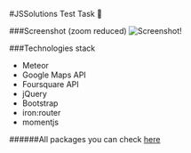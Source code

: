 #JSSolutions Test Task :pray:

###Screenshot (zoom reduced)
![Screenshot!](http://i66.tinypic.com/10i9rhc.png)

###Technologies stack
* Meteor
* Google Maps API
* Foursquare API
* jQuery
* Bootstrap
* iron:router
* momentjs

######All packages you can check [here](https://github.com/CandyOgre/solutions-test/blob/master/.meteor/packages)
